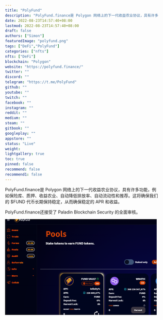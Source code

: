 ```yaml
---
title: "PolyFund"
description: "PolyFund.finance是 Polygon 网络上的下一代收益农业协议，具有许多功能，例如保险库、质押、收益农业、自动降低排放率、自动流动性和推荐。"
date: 2022-08-23T14:57:40+08:00
lastmod: 2022-08-23T14:57:40+08:00
draft: false
authors: ["Simon"]
featuredImage: "polyfund.png"
tags: ["DeFi","PolyFund"]
categories: ["nfts"]
nfts: ["DeFi"]
blockchain: "Polygon"
website: "https://polyfund.finance/"
twitter: ""
discord: ""
telegram: "https://t.me/PolyFund"
github: ""
youtube: ""
twitch: ""
facebook: ""
instagram: ""
reddit: ""
medium: ""
steam: ""
gitbook: ""
googleplay: ""
appstore: ""
status: "Live"
weight: 
lightgallery: true
toc: true
pinned: false
recommend: false
recommend1: false
---
```

PolyFund.finance是 Polygon 网络上的下一代收益农业协议，具有许多功能，例如保险库、质押、收益农业、自动降低排放率、自动流动性和推荐。这将确保我们的 $FUND 代币长期保持稳定，从而确保稳定的 APR 和收益。 

PolyFund.finance还接受了 Paladin Blockchain Security 的全面审核。 

![配图](0bfa2cbfb643de254b1584ace41d8b.png)